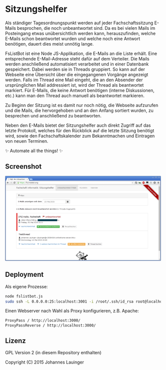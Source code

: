 # Sitzungshelfer

Als ständiger Tagesordnungspunkt werden auf jeder Fachschaftssitzung E-Mails besprochen, die noch unbeantwortet sind. Da es bei vielen Mails im Posteingang etwas unübersichtlich werden kann, herauszufinden, welche E-Mails schon beantwortet wurden und welche noch eine Antwort benötigen, dauert dies meist unnötig lange.

FsListBot ist eine Node JS-Applikation, die E-Mails an die Liste erhält. Eine entsprechende E-Mail-Adresse steht dafür auf dem Verteiler. Die Mails werden anschließend automatisiert verarbeitet und in einer Datenbank gespeichert. Dabei werden sie in Threads gruppiert. So kann auf der Webseite eine Übersicht über die eingegangenen Vorgänge angezeigt werden. Falls im Thread eine Mail eingeht, die an den Absender der ursprünglichen Mail addressiert ist, wird der Thread als beantwortet markiert. Für E-Mails, die keine Antwort benötigen (interne Diskussionen, etc.) kann man den Thread auch manuell als beantwortet markieren.

Zu Beginn der Sitzung ist es damit nur noch nötig, die Webseite aufzurufen und die Mails, die hervorgehoben und an den Anfang sortiert wurden, zu besprechen und anschließend zu beantworten.

Neben den E-Mails bietet der Sitzungshelfer auch direkt Zugriff auf das letzte Protokoll, welches für den Rückblick auf die letzte Sitzung benötigt wird, sowie den Fachschaftskalender zum Bekanntmachen und Eintragen von neuen Terminen.

:sparkles: Automate all the things! :sparkles:

## Screenshot

![FsListBot in Aktion](screenshot.png)

## Deployment

Als eigene Prozesse:

```bash
node fslistbot.js
sudo ssh -L 0.0.0.0:25:localhost:3001 -i /root/.ssh/id_rsa root@localhost -N
```

Einen Webserver nach Wahl als Proxy konfigurieren, z.B. Apache:

```
ProxyPass / http://localhost:3000/
ProxyPassReverse / http://localhost:3000/
```

## Lizenz

GPL Version 2 (in diesem Repository enthalten)

Copyright (C) 2015 Johannes Lauinger
